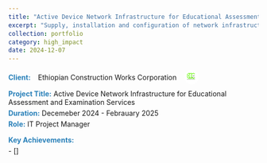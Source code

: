 ```yaml
---
title: "Active Device Network Infrastructure for Educational Assessment"
excerpt: "Supply, installation and configuration of network infrastructure for educational assessments."
collection: portfolio
category: high_impact
date: 2024-12-07 
---
```


<div style="display: flex; align-items: center; gap: 15px; margin-bottom: 10px;">
    <div style="color:#2980b9; font-weight: bold;">Client:</div> 
    Ethiopian Construction Works Corporation
    <img src="/images/logos/ecwc.png" alt="ECWC Logo" style="width: 30px; height: 30px; border-radius: 50%; object-fit: cover;">
</div>

<div style="margin-bottom: 5px;">
    <span style="color:#2980b9; font-weight: bold;">Project Title:</span> Active Device Network Infrastructure for Educational Assessment and Examination Services
</div>

<div style="margin-bottom: 5px;">
    <span style="color:#2980b9; font-weight: bold;">Duration:</span> Decemeber 2024 - Febrauary 2025
</div>

<div style="margin-bottom: 15px;">
    <span style="color:#2980b9; font-weight: bold;">Role:</span> IT Project Manager
</div>

<div style="color:#2980b9; font-weight: bold; margin-bottom: 5px;">Key Achievements:</div>
- []